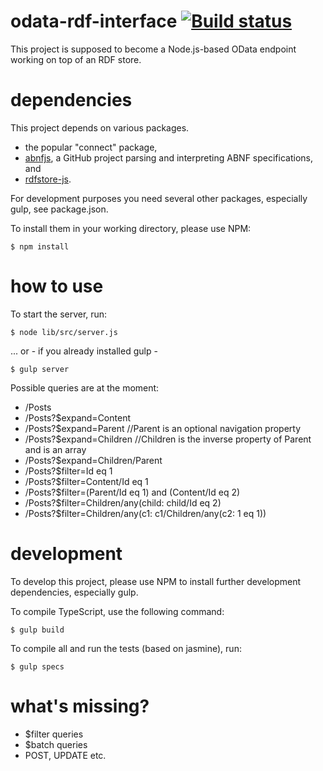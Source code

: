 # odata-rdf-interface [![Build status](https://travis-ci.org/disco-network/odata-rdf-interface.svg)](https://travis-ci.org/disco-network/odata-rdf-interface)
This project is supposed to become a Node.js-based OData endpoint working on top of an RDF store.

# dependencies
This project depends on various packages.
 * the popular "connect" package,
 * [abnfjs](https://github.com/datokrat/abnfjs), a GitHub project parsing and interpreting ABNF specifications, and 
 * [rdfstore-js](https://github.com/disco-network/rdfstore-js). 

For development purposes you need several other packages, especially gulp, see package.json.
 
To install them in your working directory, please use NPM:

    $ npm install

# how to use
To start the server, run:

    $ node lib/src/server.js

... or - if you already installed gulp -

    $ gulp server

Possible queries are at the moment:

 * /Posts
 * /Posts?$expand=Content
 * /Posts?$expand=Parent   //Parent is an optional navigation property
 * /Posts?$expand=Children  //Children is the inverse property of Parent and is an array
 * /Posts?$expand=Children/Parent
 * /Posts?$filter=Id eq 1
 * /Posts?$filter=Content/Id eq 1
 * /Posts?$filter=(Parent/Id eq 1) and (Content/Id eq 2)
 * /Posts?$filter=Children/any(child: child/Id eq 2)
 * /Posts?$filter=Children/any(c1: c1/Children/any(c2: 1 eq 1))

# development
To develop this project, please use NPM to install further development dependencies, especially gulp.

To compile TypeScript, use the following command:

    $ gulp build

To compile all and run the tests (based on jasmine), run:

    $ gulp specs

# what's missing?

 * $filter queries
 * $batch queries
 * POST, UPDATE etc.